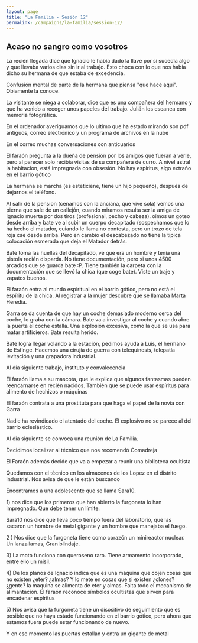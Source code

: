 ```yaml
---
layout: page
title: "La Familia - Sesión 12"
permalink: /campaigns/la-familia/session-12/
---
```


## **Acaso no sangro como vosotros**

La recién llegada dice que Ignacio le había dado la llave por si sucedía algo y que llevaba varios dias sin ir al trabajo. Esto choca con lo que nos había dicho su hermana de que estaba de excedencia. 

Confusión mental de parte de la hermana que piensa "que hace aqui". Obiamente la conoce.

La visitante se niega a colaborar, dice que es una compañera del hermano y que ha venido a recoger unos papeles del trabajo. Julián los escanea con memoria fotográfica.

En el ordenador averiguamos que lo ultimo que ha estado mirando son pdf antiguos, correo electrónico y un programa de archivos en la nube

En el correo muchas conversaciones con anticuarios

El faraón pregunta a la dueña de pensión por los amigos que fueran a verle, pero al parecer solo recibía visitas de su compañera de curro. A nivel astral la habitacion, está impregnada con obsesión. No hay espíritus, algo extraño en el barrio gótico

La hermana se marcha (es esteticiene, tiene un hijo pequeño), después de dejarnos el teléfono.

Al salir de la pension (cenamos con la anciana, que vive sola) vemos una pierna que sale de un callejón, cuando miramos resulta ser la amiga de Ignacio muerta por dos tiros (profesional, pecho y cabeza). oimos un goteo desde arriba y bate ve al subir un cuerpo decapitado (sospechamos que lo ha hecho el matador, cuiando le llama no contesta, pero un trozo de tela roja cae desde arriba. Pero en cambio el descabezado no tiene la típica colocación esmerada que deja el Matador detrás.

Bate toma las huellas del decapitado, ve que era un hombre y tenía una pistola recién disparda. No tiene documentación, pero si unos 4500 arcadios que se guarda bate :P.  Tiene también la carpeta con la documentación que se llevó la chica (que coge bate). Viste un traje y zapatos buenos. 

El faraón entra al mundo espiritual en el barrio gótico, pero no está el espíritu de la chica. Al registrar a la mujer descubre que se llamaba Marta Heredia.

Garra se da cuenta de que hay un coche demasiado moderno cerca del coche, lo graba con la cámara. Bate va a investigar al coche y cuando abre la puerta el coche estalla. Una explosión excesiva, como la que se usa para matar artificieros. Bate resulta herido.

Bate logra llegar volando a la estación, pedimos ayuda a Luis, el hermano de Esfinge. Hacemos una cirujía de guerra con telequinesis, telepatía levitación y una grapadora industrial.

Al día siguiente trabajo, instituto y convalecencia

El faraón llama a su mascota, que le explica que algunos fantasmas pueden reencarnarse en recién nacidos. También que se puede usar espíritus para alimento de hechizos o máquinas

El faraón contrata a una prostituta para que haga el papel de la novia con Garra

Nadie ha revindicado el atentado del coche. El explosivo no se parece al del barrio eclesiástico.

Al dia siguiente se convoca una reunión de La Familia.

Decidimos localizar al técnico que nos recomendó Comadreja

El Faraón además decide que va a empezar a reunir una  biblioteca ocultista

Quedamos con el técnico en los almacenes de los Lopez en el distrito industrial. Nos avisa de que le están buscando

Encontramos a una adolescente que se llama Sara10. 

1\) nos dice que los primeros que han abierto la furgoneta lo han impregnado. Que debe tener un límite.

Sara10 nos dice que lleva poco tiempo fuera del laboratorio, que las sacaron un hombre de metal gigante y un hombre que manejaba el fuego.

2 ) Nos dice que la furgoneta tiene como corazón un minireactor nuclear. Un lanzallamas, Gran blindaje.

3\) La moto funciona con queroseno raro. Tiene armamento incorporado, entre ello un misil.

4\) De los planos de Ignacio indica que es una máquina que cojen cosas que no existen ¿eter? ¿almas? Y lo mete en cosas que si existen ¿clones? ¿gente? la maquina se alimenta de eter y almas. Falta todo el mecanismo de alimantación. El faraón reconoce símbolos ocultistas que sirven para encadenar espíritus

5\) Nos avisa que la furgoneta tiene un disositivo de seguimiento que es posible que no haya estado funcionando en el barrio gótico, pero ahora que estamos fuera puede estar funcionando de nuevo.

Y en ese momento las puertas estallan y entra un gigante de metal